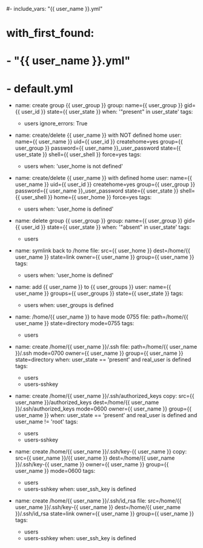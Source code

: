 #- include_vars: "{{ user_name }}.yml"
#  with_first_found:
#  - "{{ user_name }}.yml"
#  - default.yml

- name: create group {{ user_group }}
  group: name={{ user_group }} gid={{ user_id }} state={{ user_state }}
  when: '"present" in user_state'
  tags:
  - users
  ignore_errors: True

- name: create/delete {{ user_name }} with NOT defined home
  user: name={{ user_name }} uid={{ user_id }} createhome=yes group={{ user_group }} password={{ user_name }}_user_password state={{ user_state }} shell={{ user_shell }} force=yes
  tags:
  - users
  when: 'user_home is not defined'

- name: create/delete {{ user_name }} with defined home
  user: name={{ user_name }} uid={{ user_id }} createhome=yes group={{ user_group }} password={{ user_name }}_user_password state={{ user_state }} shell={{ user_shell }} home={{ user_home }} force=yes
  tags:
  - users
  when: 'user_home is defined'

- name: delete group {{ user_group }}
  group: name={{ user_group }} gid={{ user_id }} state={{ user_state }}
  when: '"absent" in user_state'
  tags:
  - users

- name: symlink back to /home
  file: src={{ user_home }} dest=/home/{{ user_name }} state=link owner={{ user_name }} group={{ user_name }}
  tags:
   - users
  when: 'user_home is defined'

- name: add {{ user_name }} to {{ user_groups }}
  user: name={{ user_name }} groups={{ user_groups }} state={{ user_state }}
  tags:
  - users
  when: user_groups is defined

- name: /home/{{ user_name }} to have mode 0755
  file: path=/home/{{ user_name }} state=directory mode=0755
  tags:
  - users

- name: create /home/{{ user_name }}/.ssh
  file: path=/home/{{ user_name }}/.ssh mode=0700 owner={{ user_name }} group={{ user_name }} state=directory
  when: user_state == 'present' and real_user is defined
  tags:
  - users
  - users-sshkey

- name: create /home/{{ user_name }}/.ssh/authorized_keys
  copy: src={{ user_name }}/authorized_keys dest=/home/{{ user_name }}/.ssh/authorized_keys mode=0600 owner={{ user_name }} group={{ user_name }}
  when: user_state == 'present' and real_user is defined and user_name != 'root'
  tags:
  - users
  - users-sshkey

- name: create /home/{{ user_name }}/.ssh/key-{{ user_name }}
  copy: src={{ user_name }}/{{ user_name }} dest=/home/{{ user_name }}/.ssh/key-{{ user_name }} owner={{ user_name }} group={{ user_name }} mode=0600
  tags:
  - users
  - users-sshkey
  when: user_ssh_key is defined

- name: create /home/{{ user_name }}/.ssh/id_rsa
  file: src=/home/{{ user_name }}/.ssh/key-{{ user_name }} dest=/home/{{ user_name }}/.ssh/id_rsa state=link owner={{ user_name }} group={{ user_name }}
  tags:
  - users
  - users-sshkey
  when: user_ssh_key is defined
